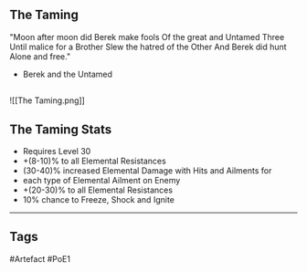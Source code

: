 ## The Taming
"Moon after moon did Berek make fools
Of the great and Untamed Three
Until malice for a Brother
Slew the hatred of the Other
And Berek did hunt
Alone and free."
- Berek and the Untamed
##
![[The Taming.png]]
## The Taming Stats
- Requires Level 30
- +(8-10)% to all Elemental Resistances
- (30-40)% increased Elemental Damage with Hits and Ailments for
- each type of Elemental Ailment on Enemy
- +(20-30)% to all Elemental Resistances
- 10% chance to Freeze, Shock and Ignite


---
## Tags
#Artefact
#PoE1